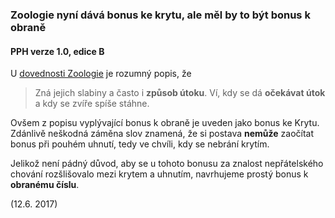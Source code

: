 ### Zoologie nyní dává bonus ke krytu, ale měl by to být bonus k obraně

#### PPH verze 1.0, edice B

U [dovednosti Zoologie](https://pph.drdplus.info/#zoologie) je rozumný popis, že
> Zná jejich slabiny a často i **způsob útoku**. Ví, kdy se dá **očekávat útok** a kdy se zvíře spíše stáhne.

Ovšem z popisu vyplývající bonus k obraně je uveden jako bonus ke Krytu.
Zdánlivě neškodná záměna slov znamená, že si postava **nemůže** zaočítat bonus při pouhém uhnutí, tedy ve chvíli, kdy se nebrání krytím.

Jelikož není pádný důvod, aby se u tohoto bonusu za znalost nepřátelského chování rozšlišovalo mezi krytem a uhnutím, navrhujeme prostý bonus k **obranému číslu**.

(12.6. 2017)